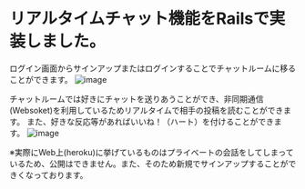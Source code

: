 # リアルタイムチャット機能をRailsで実装しました。
ログイン画面からサインアップまたはログインすることでチャットルームに移ることができます。
![image](https://user-images.githubusercontent.com/109891167/206955874-59617afe-36e1-45be-b76a-44b389c59a80.png)

チャットルームでは好きにチャットを送りあうことができ、非同期通信(Websoket)を利用しているためリアルタイムで相手の投稿を読むことができます。
また、好きな反応等があればいいね！（ハート）を付けることができます。
![image](https://user-images.githubusercontent.com/109891167/206956110-86c8a2cf-dd1c-44db-b778-1729c57efb0c.png)

※実際にWeb上(heroku)に挙げているものはプライベートの会話をしてしまっているため、公開はできません。また、そのため新規でサインアップすることができくなっております。
